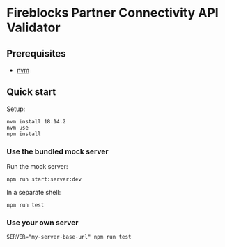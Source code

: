 # Fireblocks Partner Connectivity API Validator

## Prerequisites

- [nvm](https://github.com/nvm-sh/nvm)


## Quick start

Setup:

```shell
nvm install 18.14.2
nvm use
npm install
```


### Use the bundled mock server

Run the mock server:

```shell
npm run start:server:dev
```

In a separate shell:

```shell
npm run test
```


### Use your own server

```shell
SERVER="my-server-base-url" npm run test
```

